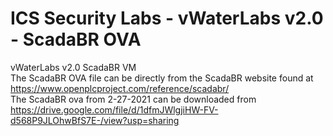 # ICS Security Labs - vWaterLabs v2.0 - ScadaBR OVA
vWaterLabs v2.0 ScadaBR VM<br>
The ScadaBR OVA file can be directly from the ScadaBR website found at https://www.openplcproject.com/reference/scadabr/<br>
The ScadaBR ova from 2-27-2021 can be downloaded from https://drive.google.com/file/d/1dfmJWlgjiHW-FV-d568P9JLOhwBfS7E-/view?usp=sharing<br>
